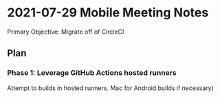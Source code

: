 # 2021-07-29 Mobile Meeting Notes

Primary Objective: Migrate off of CircleCI

## Plan

### Phase 1: Leverage GitHub Actions hosted runners

Attempt to builds in hosted runners. Mac for Android builds if necessary)

<!--stackedit_data:
eyJoaXN0b3J5IjpbODI1ODMwMDgwXX0=
-->